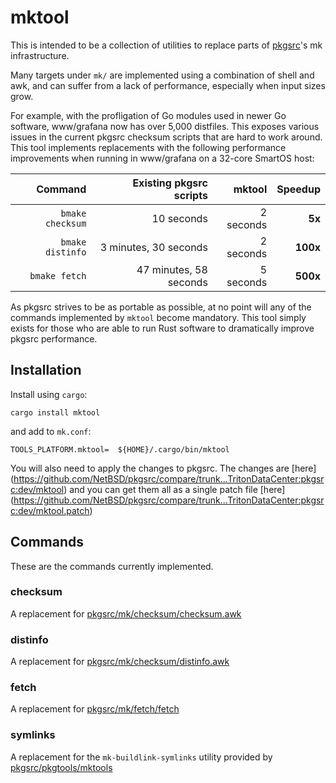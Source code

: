 # mktool

This is intended to be a collection of utilities to replace parts of
[pkgsrc](https://github.com/NetBSD/pkgsrc/)'s mk infrastructure.

Many targets under `mk/` are implemented using a combination of shell and
awk, and can suffer from a lack of performance, especially when input sizes
grow.

For example, with the profligation of Go modules used in newer Go software,
www/grafana now has over 5,000 distfiles.  This exposes various issues in
the current pkgsrc checksum scripts that are hard to work around.  This
tool implements replacements with the following performance improvements
when running in www/grafana on a 32-core SmartOS host:

|          Command | Existing pkgsrc scripts |      mktool |  Speedup |
|-----------------:|------------------------:|------------:|---------:|
| `bmake checksum` |              10 seconds |   2 seconds |   **5x** |
| `bmake distinfo` |   3 minutes, 30 seconds |   2 seconds | **100x** |
|    `bmake fetch` |  47 minutes, 58 seconds |   5 seconds | **500x** |

As pkgsrc strives to be as portable as possible, at no point will any of the
commands implemented by `mktool` become mandatory.  This tool simply exists
for those who are able to run Rust software to dramatically improve pkgsrc
performance.

## Installation

Install using `cargo`:

```shell
cargo install mktool
```

and add to `mk.conf`:

```make
TOOLS_PLATFORM.mktool=  ${HOME}/.cargo/bin/mktool
```

You will also need to apply the changes to pkgsrc.  The changes are [here]
(https://github.com/NetBSD/pkgsrc/compare/trunk...TritonDataCenter:pkgsrc:dev/mktool)
and you can get them all as a single patch file [here]
(https://github.com/NetBSD/pkgsrc/compare/trunk...TritonDataCenter:pkgsrc:dev/mktool.patch)

## Commands

These are the commands currently implemented.

### checksum

A replacement for
[pkgsrc/mk/checksum/checksum.awk](https://github.com/NetBSD/pkgsrc/blob/trunk/mk/checksum/checksum.awk)

### distinfo

A replacement for
[pkgsrc/mk/checksum/distinfo.awk](https://github.com/NetBSD/pkgsrc/blob/trunk/mk/checksum/distinfo.awk)

### fetch

A replacement for
[pkgsrc/mk/fetch/fetch](https://github.com/NetBSD/pkgsrc/blob/trunk/mk/fetch/fetch)

### symlinks

A replacement for the `mk-buildlink-symlinks` utility provided by
[pkgsrc/pkgtools/mktools](https://github.com/NetBSD/pkgsrc/blob/trunk/pkgtools/mktools/files/mk-buildlink-symlinks.c)
